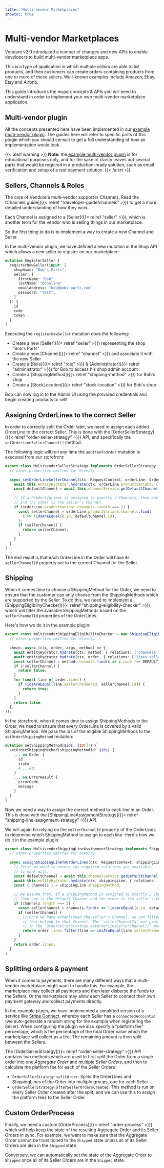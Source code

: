 ```yaml
---
title: "Multi-vendor Marketplaces"
showtoc: true
---
```


# Multi-vendor Marketplaces

Vendure v2.0 introduced a number of changes and new APIs to enable developers to build multi-vendor marketplace apps.

This is a type of application in which multiple sellers are able to list products, and then customers can create orders containing products from one or more of these sellers. Well-known examples include Amazon, Ebay, Etsy and Airbnb.

This guide introduces the major concepts & APIs you will need to understand in order to implement your own multi-vendor marketplace application. 

## Multi-vendor plugin

All the concepts presented here have been implemented in our [example multi-vendor plugin](https://github.com/vendure-ecommerce/vendure/tree/master/packages/dev-server/example-plugins/multivendor-plugin). The guides here will refer to specific parts of this plugin which you should consult to get a full understanding of how an implementation would look.

{{< alert warning >}}
**Note:** the [example multi-vendor plugin](https://github.com/vendure-ecommerce/vendure/tree/master/packages/dev-server/example-plugins/multivendor-plugin) is for educational purposes only, and for the sake of clarity leaves out several parts that would be required in a production-ready solution, such as email verification and setup of a real payment solution.
{{< /alert >}}

## Sellers, Channels & Roles

The core of Vendure's multi-vendor support is Channels. Read the [Channels guide]({{< relref "/developer-guide/channels" >}}) to get a more detailed understanding of how they work.

Each Channel is assigned to a [Seller]({{< relref "seller" >}}), which is another term for the vendor who is selling things in our marketplace.

So the first thing to do is to implement a way to create a new Channel and Seller.

In the multi-vendor plugin, we have defined a new mutation in the Shop API which allows a new seller to register on our marketplace:

```graphql
mutation RegisterSeller {
  registerNewSeller(input: {
    shopName: "Bob's Parts",
    seller: {
      firstName: "Bob"
      lastName: "Dobalina"
      emailAddress: "bob@bobs-parts.com"
      password: "test",
    }
  }) {
    id
    code
    token
  }
}
```

Executing the `registerNewSeller` mutation does the following:

- Create a new [Seller]({{< relref "seller" >}}) representing the shop "Bob's Parts"
- Create a new [Channel]({{< relref "channel" >}}) and associate it with the new Seller
- Create a [Role]({{< relref "role" >}}) & [Administrator]({{< relref "administrator" >}}) for Bob to access his shop admin account
- Create a [ShippingMethod]({{< relref "shipping-method" >}}) for Bob's shop
- Create a [StockLocation]({{< relref "stock-location" >}}) for Bob's shop

Bob can now log in to the Admin UI using the provided credentials and begin creating products to sell!


## Assigning OrderLines to the correct Seller

In order to correctly split the Order later, we need to assign each added OrderLine to the correct Seller. This is done with the [OrderSellerStrategy]({{< relref "order-seller-strategy" >}}) API, and specifically the `setOrderLineSellerChannel()` method.

The following logic will run any time the `addItemToOrder` mutation is executed from our storefront:

```TypeScript
export class MultivendorSellerStrategy implements OrderSellerStrategy {
  // other properties omitted for brevity   
    
  async setOrderLineSellerChannel(ctx: RequestContext, orderLine: OrderLine) {
    await this.entityHydrator.hydrate(ctx, orderLine.productVariant, { relations: ['channels'] });
    const defaultChannel = await this.channelService.getDefaultChannel();
  
    // If a ProductVariant is assigned to exactly 2 Channels, then one is the default Channel
    // and the other is the seller's Channel.
    if (orderLine.productVariant.channels.length === 2) {
      const sellerChannel = orderLine.productVariant.channels.find(
        c => !idsAreEqual(c.id, defaultChannel.id),
      );
      if (sellerChannel) {
        return sellerChannel;
      }
    }
  }
}
```

The end result is that each OrderLine in the Order will have its `sellerChannelId` property set to the correct Channel for the Seller.

## Shipping

When it comes time to choose a ShippingMethod for the Order, we need to ensure that the customer can only choose from the ShippingMethods which are supported by the Seller. To do this, we need to implement a [ShippingEligibilityChecker]({{< relref "shipping-eligibility-checker" >}}) which will filter the available ShippingMethods based on the `sellerChannelId` properties of the OrderLines.

Here's how we do it in the example plugin:

```TypeScript
export const multivendorShippingEligibilityChecker = new ShippingEligibilityChecker({
  // other properties omitted for brevity   
    
  check: async (ctx, order, args, method) => {
    await entityHydrator.hydrate(ctx, method, { relations: ['channels'] });
    await entityHydrator.hydrate(ctx, order, { relations: ['lines.sellerChannel'] });
    const sellerChannel = method.channels.find(c => c.code !== DEFAULT_CHANNEL_CODE);
    if (!sellerChannel) {
      return false;
    }
    for (const line of order.lines) {
      if (idsAreEqual(line.sellerChannelId, sellerChannel.id)) {
        return true;
      }
    }
    return false;
  },
});
```

In the storefront, when it comes time to assign ShippingMethods to the Order, we need to ensure that
every OrderLine is covered by a valid ShippingMethod. We pass the ids of the eligible ShippingMethods to the `setOrderShippingMethod` mutation:

```graphql
mutation SetShippingMethod($ids: [ID!]!) {
  setOrderShippingMethod(shippingMethodId: $ids) {
    ... on Order {
      id
      state
      # ...etc
    }
    ... on ErrorResult {
      errorCode
      message
    }
  }
}
```

Now we need a way to assign the correct method to each line in an Order. This is done with the [ShippingLineAssignmentStrategy]({{< relref "shipping-line-assignment-strategy" >}}) API.

We will again be relying on the `sellerChannelId` property of the OrderLines to determine which ShippingMethod to assign to each line. Here's how we do it in the example plugin:

```TypeScript
export class MultivendorShippingLineAssignmentStrategy implements ShippingLineAssignmentStrategy {
  // other properties omitted for brevity   
    
  async assignShippingLineToOrderLines(ctx: RequestContext, shippingLine: ShippingLine, order: Order) {
    // First we need to ensure the required relations are available
    // to work with.
    const defaultChannel = await this.channelService.getDefaultChannel();
    await this.entityHydrator.hydrate(ctx, shippingLine, { relations: ['shippingMethod.channels'] });
    const { channels } = shippingLine.shippingMethod;
  
    // We assume that, if a ShippingMethod is assigned to exactly 2 Channels,
    // then one is the default Channel and the other is the seller's Channel.
    if (channels.length === 2) {
      const sellerChannel = channels.find(c => !idsAreEqual(c.id, defaultChannel.id));
      if (sellerChannel) {
        // Once we have established the seller's Channel, we can filter the OrderLines
        // that belong to that Channel. The `sellerChannelId` was previously established
        // in the `OrderSellerStrategy.setOrderLineSellerChannel()` method.
        return order.lines.filter(line => idsAreEqual(line.sellerChannelId, sellerChannel.id));
      }
    }
    return order.lines;
  }
}
```

## Splitting orders & payment

When it comes to payments, there are many different ways that a multi-vendor marketplace might want to handle this. For example, the marketplace may collect all payments and then later disburse the funds to the Sellers. Or the marketplace may allow each Seller to connect their own payment gateway and collect payments directly.

In the example plugin, we have implemented a simplified version of a service like [Stripe Connect](https://stripe.com/connect), whereby each Seller has a `connectedAccountId` (we auto-generate a random string for the example when registering the Seller). When configuring the plugin we also specify a "platform fee" percentage, which is the percentage of the total Order value which the marketplace will collect as a fee. The remaining amount is then split between the Sellers.

The [OrderSellerStrategy]({{< relref "order-seller-strategy" >}}) API contains two methods which are used to first split the Order from a single order into one _Aggregate Order_ and multiple _Seller Orders_, and then to calculate the platform fee for each of the Seller Orders:

- `OrderSellerStrategy.splitOrder`: Splits the OrderLines and ShippingLines of the Order into multiple groups, one for each Seller.
- `OrderSellerStrategy.afterSellerOrdersCreated`: This method is run on every Seller Order created after the split, and we can use this to assign the platform fees to the Seller Order.

## Custom OrderProcess

Finally, we need a custom [OrderProcess]({{< relref "order-process" >}}) which will help keep the state of the resulting Aggregate Order and its Seller Orders in sync. For example, we want to make sure that the Aggregate Order cannot be transitioned to the `Shipped` state unless all of its Seller Orders are also in the `Shipped` state.

Conversely, we can automatically set the state of the Aggregate Order to `Shipped` once all of its Seller Orders are in the `Shipped` state.
